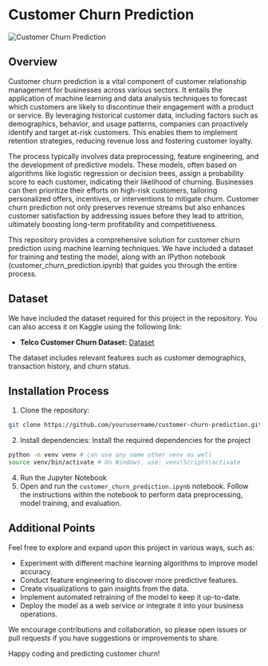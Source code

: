 # Customer Churn Prediction

![Customer Churn Prediction](https://user-images.githubusercontent.com/58620359/174948746-5dc3418a-8296-4cc8-9561-f8f12ca9a0a4.png)


## Overview
Customer churn prediction is a vital component of customer relationship management for businesses across various sectors. It entails the application of machine learning and data analysis techniques to forecast which customers are likely to discontinue their engagement with a product or service. By leveraging historical customer data, including factors such as demographics, behavior, and usage patterns, companies can proactively identify and target at-risk customers. This enables them to implement retention strategies, reducing revenue loss and fostering customer loyalty.

The process typically involves data preprocessing, feature engineering, and the development of predictive models. These models, often based on algorithms like logistic regression or decision trees, assign a probability score to each customer, indicating their likelihood of churning. Businesses can then prioritize their efforts on high-risk customers, tailoring personalized offers, incentives, or interventions to mitigate churn. Customer churn prediction not only preserves revenue streams but also enhances customer satisfaction by addressing issues before they lead to attrition, ultimately boosting long-term profitability and competitiveness.

This repository provides a comprehensive solution for customer churn prediction using machine learning techniques. We have included a dataset for training and testing the model, along with an IPython notebook (customer_churn_prediction.ipynb) that guides you through the entire process.

## Dataset
We have included the dataset required for this project in the repository. You can also access it on Kaggle using the following link:
* **Telco Customer Churn Dataset:** [Dataset](https://www.kaggle.com/blastchar/telco-customer-churn)

The dataset includes relevant features such as customer demographics, transaction history, and churn status.


## Installation Process

1. Clone the repository:

```bash
git clone https://github.com/yourusername/customer-churn-prediction.git
```
2. Install dependencies:
   Install the required dependencies for the project
```bash
python -m venv venv # can use any name other venv as well
source venv/bin/activate # On Windows, use: venv\Scripts\activate
 ```
4. Run the Jupyter Notebook
5. Open and run the `customer_churn_prediction.ipynb` notebook. Follow the instructions within the notebook to perform data preprocessing, model training, and evaluation.

## Additional Points

Feel free to explore and expand upon this project in various ways, such as:

* Experiment with different machine learning algorithms to improve model accuracy.
* Conduct feature engineering to discover more predictive features.
* Create visualizations to gain insights from the data.
* Implement automated retraining of the model to keep it up-to-date.
* Deploy the model as a web service or integrate it into your business operations.
  
We encourage contributions and collaboration, so please open issues or pull requests if you have suggestions or improvements to share.

Happy coding and predicting customer churn!

